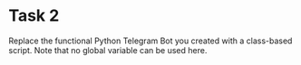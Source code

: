 # Task 2
Replace the functional Python Telegram Bot you created with a class-based script. Note that no global variable can be used here.
